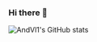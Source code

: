 ### Hi there 👋

<!--
**AndVl1/AndVl1** is a ✨ _special_ ✨ repository because its `README.md` (this file) appears on your GitHub profile.

Here are some ideas to get you started:

- 🔭 I’m currently working on ...
- 🌱 I’m currently learning ...
- 👯 I’m looking to collaborate on ...
- 🤔 I’m looking for help with ...
- 💬 Ask me about ...
- 📫 How to reach me: ...
- 😄 Pronouns: ...
- ⚡ Fun fact: ...
-->
![AndVl1's GitHub stats](https://github-readme-stats.vercel.app/api?username=andvl1&count_private=true&show_icons=true&&theme=dark)
